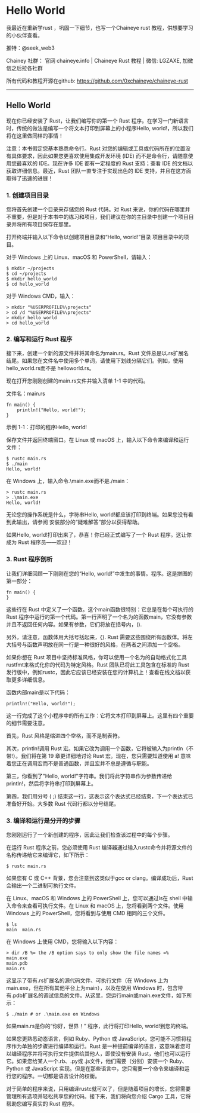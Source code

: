 # Hello World

我最近在重新学rust ，巩固一下细节，也写一个Chaineye rust 教程，供想要学习的小伙伴查看。

推特：@seek_web3

Chainey 社群： 官网 chaineye.info | Chaineye Rust 教程 | 微信: LGZAXE, 加微信之后拉各社群 

所有代码和教程开源在github: https://github.com/0xchaineye/chaineye-rust

----------------------------------------------------------------------------------------------------------------------------------------------------------


## Hello World

现在你已经安装了 Rust，让我们编写你的第一个 Rust 程序。在学习一门新语言时，传统的做法是编写一个将文本打印到屏幕上的小程序Hello, world!，所以我们将在这里做同样的事情！

注意：本书假定您基本熟悉命令行。Rust 对您的编辑或工具或代码所在的位置没有具体要求，因此如果您更喜欢使用集成开发环境 (IDE) 而不是命令行，请随意使用您最喜欢的 IDE。现在许多 IDE 都有一定程度的 Rust 支持；查看 IDE 的文档以获取详细信息。最近，Rust 团队一直专注于实现出色的 IDE 支持，并且在这方面取得了迅速的进展！

### 1. 创建项目目录
您将首先创建一个目录来存储您的 Rust 代码。对 Rust 来说，你的代码在哪里并不重要，但是对于本书中的练习和项目，我们建议在你的主目录中创建一个项目目录并将所有项目保存在那里。

打开终端并输入以下命令以创建项目目录和“Hello, world!”目录 项目目录中的项目。

对于 Windows 上的 Linux、macOS 和 PowerShell，请输入：

```
$ mkdir ~/projects
$ cd ~/projects
$ mkdir hello_world
$ cd hello_world
```

对于 Windows CMD，输入：

```
> mkdir "%USERPROFILE%\projects"
> cd /d "%USERPROFILE%\projects"
> mkdir hello_world
> cd hello_world
```

### 2. 编写和运行 Rust 程序

接下来，创建一个新的源文件并将其命名为main.rs。Rust 文件总是以.rs扩展名结尾。如果您在文件名中使用多个单词，请使用下划线分隔它们。例如，使用hello_world.rs而不是 helloworld.rs。

现在打开您刚刚创建的main.rs文件并输入清单 1-1 中的代码。

文件名：main.rs

```
fn main() {
    println!("Hello, world!");
}
```

示例 1-1：打印的程序Hello, world!

保存文件并返回终端窗口。在 Linux 或 macOS 上，输入以下命令来编译和运行文件：

```
$ rustc main.rs
$ ./main
Hello, world!
```
在 Windows 上，输入命​​令.\main.exe而不是./main：

```
> rustc main.rs
> .\main.exe
Hello, world!
```

无论您的操作系统是什么，字符串Hello, world!都应该打印到终端。如果您没有看到此输出，请参阅 安装部分的“疑难解答”部分以获得帮助。

如果Hello, world!打印出来了，恭喜！你已经正式编写了一个 Rust 程序。这让你成为 Rust 程序员——欢迎！

### 3. Rust 程序剖析

让我们详细回顾一下刚刚在您的“Hello, world!”中发生的事情。程序。这是拼图的第一部分：

```
fn main() {
}
```
这些行在 Rust 中定义了一个函数。这个main函数很特别：它总是在每个可执行的 Rust 程序中运行的第一个代码。第一行声明了一个名为的函数main，它没有参数并且不返回任何内容。如果有参数，它们将放在括号内，().

另外，请注意，函数体用大括号括起来，{}. Rust 需要这些围绕所有函数体。将左大括号与函数声明放在同一行是一种很好的风格，在两者之间添加一个空格。

如果你想在 Rust 项目中坚持标准风格，你可以使用一个名为的自动格式化工具rustfmt来格式化你的代码为特定风格。Rust 团队已将此工具包含在标准的 Rust 发行版中，例如rustc，因此它应该已经安装在您的计算机上！查看在线文档以获取更多详细信息。

函数内部main是以下代码：

```
println!("Hello, world!");
```

这一行完成了这个小程序中的所有工作：它将文本打印到屏幕上。这里有四个重要的细节需要注意。

首先，Rust 风格是缩进四个空格，而不是制表符。

其次，println!调用 Rust 宏。如果它改为调用一个函数，它将被输入为println（不带!）。我们将在第 19 章更详细地讨论 Rust 宏。现在，您只需要知道使用 a! 意味着您正在调用宏而不是普通函数，并且宏并不总是遵循与职能。

第三，你看到了"Hello, world!"字符串。我们将此字符串作为参数传递给println!，然后将字符串打印到屏幕上。

第四，我们用分号 ( ;) 结束这一行，这表示这个表达式已经结束，下一个表达式已准备好开始。大多数 Rust 代码行都以分号结尾。

### 3. 编译和运行是分开的步骤

您刚刚运行了一个新创建的程序，因此让我们检查该过程中的每个步骤。

在运行 Rust 程序之前，您必须使用 Rust 编译器通过输入rustc命令并将源文件的名称传递给它来编译它，如下所示：

```
$ rustc main.rs
```

如果您有 C 或 C++ 背景，您会注意到这类似于gcc or clang。编译成功后，Rust 会输出一个二进制可执行文件。

在 Linux、macOS 和 Windows 上的 PowerShell 上，您可以通过ls在 shell 中输入命令来查看可执行文件。在 Linux 和 macOS 上，您将看到两个文件。使用 Windows 上的 PowerShell，您将看到与使用 CMD 相同的三个文件。

```
$ ls
main  main.rs
```

在 Windows 上使用 CMD，您将输入以下内容：

```
> dir /B %= the /B option says to only show the file names =%
main.exe
main.pdb
main.rs
```

这显示了带有.rs扩展名的源代码文件、可执行文件（在 Windows 上为main.exe，但在所有其他平台上为main），以及在使用 Windows 时，包含带有.pdb扩展名的调试信息的文件。从这里，您运行main或main.exe文件，如下所示：

```
$ ./main # or .\main.exe on Windows
```

如果main.rs是你的“你好，世界！” 程序，此行将打印Hello, world!到您的终端。

如果您更熟悉动态语言，例如 Ruby、Python 或 JavaScript，您可能不习惯将程序作为单独的步骤进行编译和运行。Rust 是一种提前编译的语言，这意味着您可以编译程序并将可执行文件提供给其他人，即使没有安装 Rust，他们也可以运行它。如果您给某人一个.rb、.py或 .js文件，他们需要（分别）安装一个 Ruby、Python 或 JavaScript 实现。但是在那些语言中，您只需要一个命令来编译和运行您的程序。一切都是语言设计的权衡。

对于简单的程序来说，只用编译rustc就可以了，但是随着项目的增长，您将需要管理所有选项并轻松共享您的代码。接下来，我们将向您介绍 Cargo 工具，它将帮助您编写真实的 Rust 程序。
